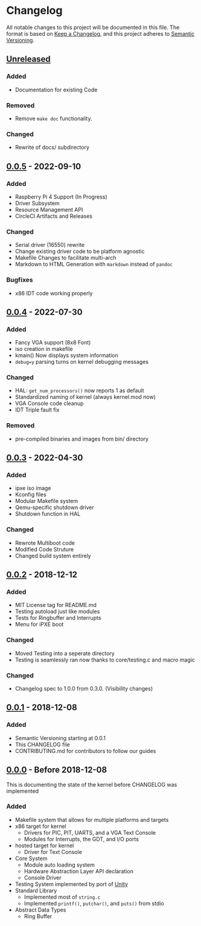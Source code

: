 # Changelog
All notable changes to this project will be documented in this file.
The format is based on [Keep a Changelog](https://keepachangelog.com/en/1.0.0/),
and this project adheres to
[Semantic Versioning](https://semver.org/spec/v2.0.0.html).

## [Unreleased]

### Added
- Documentation for existing Code

### Removed
- Remove `make doc` functionality.

### Changed
- Rewrite of docs/ subdirectory

## [0.0.5] - 2022-09-10
### Added
- Raspberry Pi 4 Support (In Progress)
- Driver Subsystem
- Resource Management API
- CircleCI Artifacts and Releases

### Changed
- Serial driver (16550) rewrite
- Change existing driver code to be platform agnostic
- Makefile Changes to facilitate multi-arch
- Markdown to HTML Generation with `markdown` instead of `pandoc`

### Bugfixes
- x86 IDT code working properly

## [0.0.4] - 2022-07-30
### Added
- Fancy VGA support (8x8 Font)
- iso creation in makefile
- kmain() Now displays system information
- `debug=y` parsing turns on kernel debugging messages

### Changed
- HAL: `get_num_processors()` now reports 1 as default
- Standardized naming of kernel (always kernel.mod now)
- VGA Console code cleanup
- IDT Triple fault fix

### Removed
- pre-compiled binaries and images from bin/ directory

## [0.0.3] - 2022-04-30
### Added
- ipxe iso image
- Kconfig files
- Modular Makefile system
- Qemu-specific shutdown driver
- Shutdown function in HAL
### Changed
- Rewrote Multiboot code
- Modified Code Struture
- Changed build system entirely

## [0.0.2] - 2018-12-12
### Added
- MIT License tag for README.md
- Testing autoload just like modules
- Tests for Ringbuffer and Interrupts
- Menu for iPXE boot
### Changed
- Moved Testing into a seperate directory
- Testing is seamlessly ran now thanks to core/testing.c and macro magic

### Changed
- Changelog spec to 1.0.0 from 0.3.0. (Visibility changes)
## [0.0.1] - 2018-12-08
### Added
- Semantic Versioning starting at 0.0.1
- This CHANGELOG file
- CONTRIBUTING.md for contributors to follow our guides

## [0.0.0] - Before 2018-12-08
This is documenting the state of the kernel before CHANGELOG was implemented

### Added
- Makefile system that allows for multiple platforms and targets
- x86 target for kernel
    - Drivers for PIC, PIT, UARTS, and a VGA Text Console
    - Modules for Interrupts, the GDT, and I/O ports
- hosted target for kernel
    - Driver for Text Console
- Core System
    - Module auto loading system
    - Hardware Abstraction Layer API declaration
    - Console Driver
- Testing System implemented by port of
[Unity](http://www.throwtheswitch.org/unity)
- Standard Library
    - Implemented most of `string.c`
    - Implemented `printf()`, `putchar()`, and `puts()` from stdio
- Abstract Data Types
    - Ring Buffer

[Unreleased]: https://github.com/primis/apollo/compare/v0.0.5...HEAD
[0.0.5]: https://github.com/primis/apollo/compare/0.0.4...v0.5.0
[0.0.4]: https://github.com/primis/apollo/compare/0.0.3...0.0.4
[0.0.3]: https://github.com/primis/apollo/compare/0.0.2...0.0.3
[0.0.2]: https://github.com/primis/apollo/compare/0.0.1...0.0.2
[0.0.1]: https://github.com/primis/apollo/compare/0.0.0...0.0.1
[0.0.0]: https://github.com/primis/apollo/releases/tag/0.0.0
